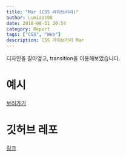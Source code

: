 ```yaml
---
title: "Mar (CSS 라이브러리)"
author: Lumia1108
date: 2018-08-31 20:54
category: Report
tags: ["CSS", "Web"]
description: CSS 라이브러리 Mar
---
```


디자인을 갈아엎고, transition을 이용해보았습니다.

# 예시
[보러가기](https://jhsoft18.github.io/open/mar/)

# 깃허브 레포
[링크](https://github.com/jhsoft18/Mar)

